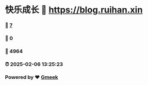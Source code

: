 # 快乐成长 :link: https://blog.ruihan.xin 
### :page_facing_up: [7](https://blog.ruihan.xin/tag.html) 
### :speech_balloon: 0 
### :hibiscus: 4964 
### :alarm_clock: 2025-02-06 13:25:23 
### Powered by :heart: [Gmeek](https://github.com/Meekdai/Gmeek)
